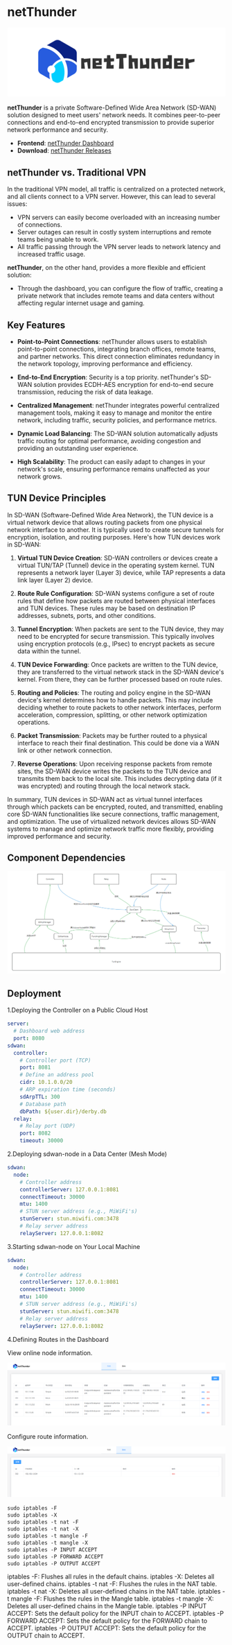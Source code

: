 # netThunder

![banner](doc/img/banner.png)

**netThunder** is a private Software-Defined Wide Area Network (SD-WAN) solution designed to meet users' network needs. It combines peer-to-peer connections and end-to-end encrypted transmission to provide superior network performance and security.

- **Frontend**: [netThunder Dashboard](https://github.com/jaspercloud/js-sdwan-dashboard)
- **Download**: [netThunder Releases](https://github.com/jaspercloud/js-sdwan/releases)

## netThunder vs. Traditional VPN

In the traditional VPN model, all traffic is centralized on a protected network, and all clients connect to a VPN server. However, this can lead to several issues:

- VPN servers can easily become overloaded with an increasing number of connections.
- Server outages can result in costly system interruptions and remote teams being unable to work.
- All traffic passing through the VPN server leads to network latency and increased traffic usage.

**netThunder**, on the other hand, provides a more flexible and efficient solution:

- Through the dashboard, you can configure the flow of traffic, creating a private network that includes remote teams and data centers without affecting regular internet usage and gaming.

## Key Features

- **Point-to-Point Connections**: netThunder allows users to establish point-to-point connections, integrating branch offices, remote teams, and partner networks. This direct connection eliminates redundancy in the network topology, improving performance and efficiency.

- **End-to-End Encryption**: Security is a top priority. netThunder's SD-WAN solution provides ECDH-AES encryption for end-to-end secure transmission, reducing the risk of data leakage.

- **Centralized Management**: netThunder integrates powerful centralized management tools, making it easy to manage and monitor the entire network, including traffic, security policies, and performance metrics.

- **Dynamic Load Balancing**: The SD-WAN solution automatically adjusts traffic routing for optimal performance, avoiding congestion and providing an outstanding user experience.

- **High Scalability**: The product can easily adapt to changes in your network's scale, ensuring performance remains unaffected as your network grows.

## TUN Device Principles

In SD-WAN (Software-Defined Wide Area Network), the TUN device is a virtual network device that allows routing packets from one physical network interface to another. It is typically used to create secure tunnels for encryption, isolation, and routing purposes. Here's how TUN devices work in SD-WAN:

1. **Virtual TUN Device Creation**: SD-WAN controllers or devices create a virtual TUN/TAP (Tunnel) device in the operating system kernel. TUN represents a network layer (Layer 3) device, while TAP represents a data link layer (Layer 2) device.

2. **Route Rule Configuration**: SD-WAN systems configure a set of route rules that define how packets are routed between physical interfaces and TUN devices. These rules may be based on destination IP addresses, subnets, ports, and other conditions.

3. **Tunnel Encryption**: When packets are sent to the TUN device, they may need to be encrypted for secure transmission. This typically involves using encryption protocols (e.g., IPsec) to encrypt packets as secure data within the tunnel.

4. **TUN Device Forwarding**: Once packets are written to the TUN device, they are transferred to the virtual network stack in the SD-WAN device's kernel. From there, they can be further processed based on route rules.

5. **Routing and Policies**: The routing and policy engine in the SD-WAN device's kernel determines how to handle packets. This may include deciding whether to route packets to other network interfaces, perform acceleration, compression, splitting, or other network optimization operations.

6. **Packet Transmission**: Packets may be further routed to a physical interface to reach their final destination. This could be done via a WAN link or other network connection.

7. **Reverse Operations**: Upon receiving response packets from remote sites, the SD-WAN device writes the packets to the TUN device and transmits them back to the local site. This includes decrypting data (if it was encrypted) and routing through the local network stack.

In summary, TUN devices in SD-WAN act as virtual tunnel interfaces through which packets can be encrypted, routed, and transmitted, enabling core SD-WAN functionalities like secure connections, traffic management, and optimization. The use of virtualized network devices allows SD-WAN systems to manage and optimize network traffic more flexibly, providing improved performance and security.

## Component Dependencies

![Component Dependencies](doc/img/componentRel.png)

## Deployment

1.Deploying the Controller on a Public Cloud Host
```yaml
server:
  # Dashboard web address
  port: 8080
sdwan:
  controller:
    # Controller port (TCP)
    port: 8081
    # Define an address pool
    cidr: 10.1.0.0/20
    # ARP expiration time (seconds)
    sdArpTTL: 300
    # Database path
    dbPath: ${user.dir}/derby.db
  relay:
    # Relay port (UDP)
    port: 8082
    timeout: 30000
```

2.Deploying sdwan-node in a Data Center (Mesh Mode)
```yaml
sdwan:
  node:
    # Controller address
    controllerServer: 127.0.0.1:8081
    connectTimeout: 30000
    mtu: 1400
    # STUN server address (e.g., MiWiFi's)
    stunServer: stun.miwifi.com:3478
    # Relay server address
    relayServer: 127.0.0.1:8082
```

3.Starting sdwan-node on Your Local Machine
```yaml
sdwan:
  node:
    # Controller address
    controllerServer: 127.0.0.1:8081
    connectTimeout: 30000
    mtu: 1400
    # STUN server address (e.g., MiWiFi's)
    stunServer: stun.miwifi.com:3478
    # Relay server address
    relayServer: 127.0.0.1:8082
```
4.Defining Routes in the Dashboard

View online node information.

![node](doc/img/node.png)

Configure route information.

![route](doc/img/route.png)

```shell
sudo iptables -F
sudo iptables -X
sudo iptables -t nat -F
sudo iptables -t nat -X
sudo iptables -t mangle -F
sudo iptables -t mangle -X
sudo iptables -P INPUT ACCEPT
sudo iptables -P FORWARD ACCEPT
sudo iptables -P OUTPUT ACCEPT
```
iptables -F: Flushes all rules in the default chains.
iptables -X: Deletes all user-defined chains.
iptables -t nat -F: Flushes the rules in the NAT table.
iptables -t nat -X: Deletes all user-defined chains in the NAT table.
iptables -t mangle -F: Flushes the rules in the Mangle table.
iptables -t mangle -X: Deletes all user-defined chains in the Mangle table.
iptables -P INPUT ACCEPT: Sets the default policy for the INPUT chain to ACCEPT.
iptables -P FORWARD ACCEPT: Sets the default policy for the FORWARD chain to ACCEPT.
iptables -P OUTPUT ACCEPT: Sets the default policy for the OUTPUT chain to ACCEPT.